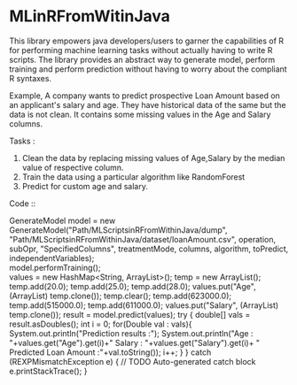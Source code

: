 # MLinRFromWitinJava
This library empowers java developers/users to garner the capabilities of R for performing machine learning tasks without actually having to write R scripts. The library provides an abstract way to generate model, perform training and perform prediction without having to worry about the compliant R syntaxes. 

Example, 
A company wants to predict prospective Loan Amount based on an applicant's salary and age. They have historical data of the same but the data is not clean. It contains some missing values in the Age and Salary columns.

Tasks : 
1. Clean the data by replacing missing values of Age,Salary by the median value of respective column. 
2. Train the data using a particular algorithm like RandomForest
3. Predict for custom age and salary. 

Code :: 

  GenerateModel model = new GenerateModel("Path/MLScriptsinRFromWithinJava/dump", "Path/MLScriptsinRFromWithinJava/dataset/loanAmount.csv", operation, subOpr, "SpecifiedColumns", treatmentMode, columns, algorithm, toPredict, independentVariables);<BR>
  model.performTraining();<BR>
  values = new HashMap<String, ArrayList<Double>>();
  temp = new ArrayList<Double>();
  temp.add(20.0);
  temp.add(25.0);
  temp.add(28.0);
  values.put("Age", (ArrayList<Double>) temp.clone());
  temp.clear();
  temp.add(623000.0);
  temp.add(515000.0);
  temp.add(611000.0);
  values.put("Salary", (ArrayList<Double>) temp.clone());
  result = model.predict(values);
    try {
      double[] vals = result.asDoubles();
      int i = 0;
      for(Double val : vals){
        System.out.println("Prediction results :");
        System.out.println("Age : "+values.get("Age").get(i)+" Salary : "+values.get("Salary").get(i)+ " Predicted Loan Amount :"+val.toString());
        i++;
      }
    } catch (REXPMismatchException e) {
      // TODO Auto-generated catch block
      e.printStackTrace();
    }
